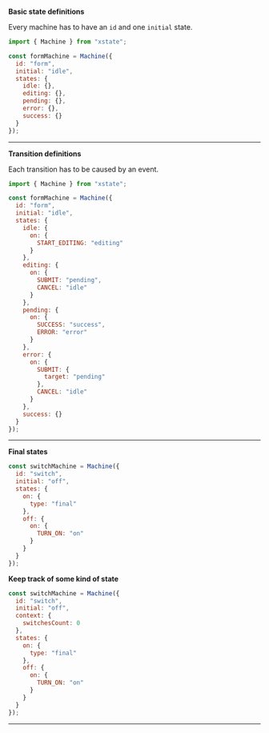 **Basic state definitions**

Every machine has to have an `id` and one `initial` state.

```js
import { Machine } from "xstate";

const formMachine = Machine({
  id: "form",
  initial: "idle",
  states: {
    idle: {},
    editing: {},
    pending: {},
    error: {},
    success: {}
  }
});
```

---

**Transition definitions**

Each transition has to be caused by an event.

```js
import { Machine } from "xstate";

const formMachine = Machine({
  id: "form",
  initial: "idle",
  states: {
    idle: {
      on: {
        START_EDITING: "editing"
      }
    },
    editing: {
      on: {
        SUBMIT: "pending",
        CANCEL: "idle"
      }
    },
    pending: {
      on: {
        SUCCESS: "success",
        ERROR: "error"
      }
    },
    error: {
      on: {
        SUBMIT: {
          target: "pending"
        },
        CANCEL: "idle"
      }
    },
    success: {}
  }
});
```

---

**Final states**

```js
const switchMachine = Machine({
  id: "switch",
  initial: "off",
  states: {
    on: {
      type: "final"
    },
    off: {
      on: {
        TURN_ON: "on"
      }
    }
  }
});
```

**Keep track of some kind of state**

```js
const switchMachine = Machine({
  id: "switch",
  initial: "off",
  context: {
    switchesCount: 0
  },
  states: {
    on: {
      type: "final"
    },
    off: {
      on: {
        TURN_ON: "on"
      }
    }
  }
});
```

---
